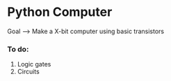# Python Computer
Goal --> Make a X-bit computer using basic transistors

### To do:
1. Logic gates
2. Circuits
